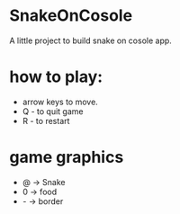 # SnakeOnCosole

A little project to build snake on cosole app. 

# how to play:
- arrow keys to move.
- Q - to quit game
- R - to restart

# game graphics 
- @ -> Snake
- 0 -> food
- \- -> border
